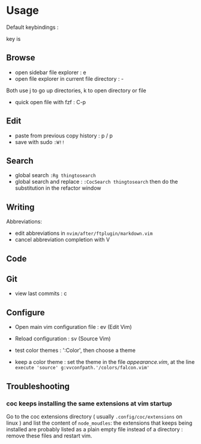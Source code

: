 # Usage

Default keybindings :

<leader> key is <space>

## Browse

- open sidebar file explorer : <leader>e
- open file explorer in current file directory : -

Both use j to go up directories, k to open directory or file

- quick open file with fzf : C-p

## Edit

- paste from previous copy history : <meta>p / <meta><shift> p
- save with sudo `:W!!`

## Search

- global search `:Rg thingtosearch`
- global search and replace : `:CocSearch thingtosearch` then do the substitution in the refactor window

## Writing

Abbreviations:
- edit abbreviations in `nvim/after/ftplugin/markdown.vim`
- cancel abbreviation completion with <CTRL>V

## Code

## Git

- view last commits : <leader>c

## Configure

- Open main vim configuration file : ev (Edit Vim)
- Reload configuration : sv (Source Vim)

- test color themes : ':Color', then choose a theme
- keep a color theme : set the theme in the file _appearance.vim_, at the line `execute 'source' g:vvconfpath.'/colors/falcon.vim'
`

## Troubleshooting

### coc keeps installing the same extensions at vim startup

Go to the coc extensions directory ( usually `.config/coc/extensions` on linux ) and list the content of `node_moudles`: the extensions that keeps being installed are probably listed as a plain empty file instead of a directory : remove these files and restart vim. 

